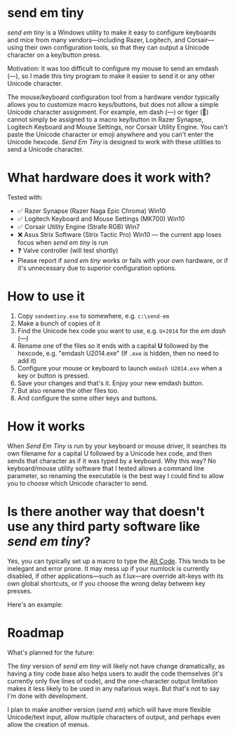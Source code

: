 # send em tiny
_send em tiny_ is a Windows utility to make it easy to configure keyboards and mice from many vendors—including Razer, Logitech, and Corsair—using their own configuration tools, so that they can output a Unicode character on a key/button press.

Motivation: It was too difficult to configure my mouse to send an emdash (—), so I made this tiny program to make it easier to send it or any other Unicode character.

The mouse/keyboard configuration tool from a hardware vendor typically allows you to customize macro keys/buttons, but does not allow a simple Unicode character assignment. For example, em dash (—) or tiger (🐯) cannot simply be assigned to a macro key/button in Razer Synapse, Logitech Keyboard and Mouse Settings, nor Corsair Utility Engine. You can't paste the Unicode character or emoji anywhere and you can't enter the Unicode hexcode. _Send Em Tiny_ is designed to work with these utilities to send a Unicode character.

# What hardware does it work with?

Tested with: 
* ✅ Razer Synapse (Razer Naga Epic Chroma) Win10
* ✅ Logitech Keyboard and Mouse Settings (MK700) Win10
* ✅ Corsair Utility Engine (Strafe RGB) Win7
* ❌ Asus Strix Software (Strix Tactic Pro) Win10 — the current app loses focus when _send em tiny_ is run
* ❓ Valve controller (will test shortly)
* Please report if _send em tiny_ works or fails with your own hardware, or if it's unnecessary due to superior configuration options.

# How to use it

1. Copy `sendemtiny.exe` to somewhere, e.g. `c:\send-em`
2. Make a bunch of copies of it
3. Find the Unicode hex code you want to use, e.g. `U+2014` for the _em dash_ (—)
4. Rename one of the files so it ends with a capital **U** followed by the hexcode, e.g. "emdash U2014.exe" (If `.exe` is hidden, then no need to add it)
5. Configure your mouse or keyboard to launch `emdash U2014.exe` when a key or button is pressed.
6. Save your changes and that's it. Enjoy your new emdash button.
7. But also rename the other files too.
8. And configure the some other keys and buttons.

# How it works
When _Send Em Tiny_ is run by your keyboard or mouse driver, it searches its own filename for a capital U followed by a Unicode hex code, and then sends that character as if it was typed by a keyboard.
Why this way? No keyboard/mouse utility software that I tested allows a command line parameter, so renaming the executable is the best way I could find to allow you to choose which Unicode character to send.

# Is there another way that doesn't use any third party software like _send em tiny_?
Yes, you can typically set up a macro to type the [Alt Code](https://en.wikipedia.org/wiki/Alt_code). This tends to be inelegant and error prone. It may mess up if your numlock is currently disabled, if other applications—such as f.lux—are override alt-keys with its own global shortcuts, or if you choose the wrong delay between key presses.

Here's an example:

# Roadmap

What's planned for the future:

The _tiny_ version of _send em tiny_ will likely not have change dramatically, as having a tiny code base also helps users to audit the code themselves (it's currently only five lines of code), and the one-character output limitation makes it less likely to be used in any nafarious ways. But that's not to say I'm done with development.

I plan to make another version (_send em_) which will have more flexible Unicode/text input, allow multiple characters of output, and perhaps even allow the creation of menus.
